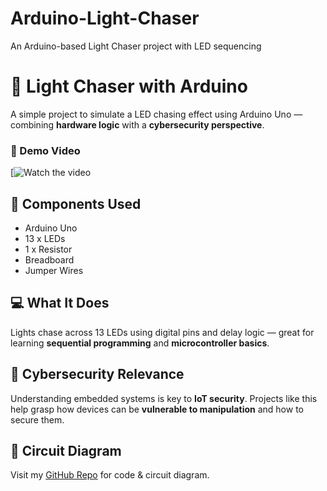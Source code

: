 # Arduino-Light-Chaser
An Arduino-based Light Chaser project with LED sequencing

# 🔆 Light Chaser with Arduino

A simple project to simulate a LED chasing effect using Arduino Uno — combining **hardware logic** with a **cybersecurity perspective**.
### 🎥 Demo Video
[![Watch the video](https://www.linkedin.com/posts/anuj-kumar-bb19542b0_cybersecurity-iot-arduino-activity-7313638344356216833-qXgL?utm_source=share&utm_medium=member_desktop&rcm=ACoAAErkIrUBd9szhKGVJB-Xvq-3LROc9htIXxc)

## 🔧 Components Used
- Arduino Uno  
- 13 x LEDs  
- 1 x Resistor  
- Breadboard  
- Jumper Wires  

## 💻 What It Does
Lights chase across 13 LEDs using digital pins and delay logic — great for learning **sequential programming** and **microcontroller basics**.

## 🔐 Cybersecurity Relevance
Understanding embedded systems is key to **IoT security**. Projects like this help grasp how devices can be **vulnerable to manipulation** and how to secure them.

## 📎 Circuit Diagram
Visit my [GitHub Repo](#) for code & circuit diagram.
